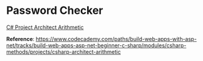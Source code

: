 # Password Checker

[C# Project Architect Arithmetic](https://www.youtube.com/watch?v=a3NaiX0rUT8)

**Reference**: https://www.codecademy.com/paths/build-web-apps-with-asp-net/tracks/build-web-apps-asp-net-beginner-c-sharp/modules/csharp-methods/projects/csharp-architect-arithmetic
